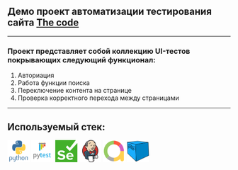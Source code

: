 ## Демо проект автоматизации тестирования сайта [The code](https://thecode.media/)

---
### Проект представляет собой коллекцию UI-тестов покрывающих следующий функционал:
1. Авториация
2. Работа функции поиска
3. Переключение контента на странице
4. Проверка корректного перехода между страницами

---
## Используемый стек:
<p align="left">
<img src="https://github.com/azamat069/qa_guru_14_quick-project_hw14/blob/main/resources/python-original-wordmark.svg" width="50" height="50"/>
<img src="https://github.com/azamat069/qa_guru_14_quick-project_hw14/blob/main/resources/pytest-original-wordmark.svg" width="50" height="50"/>
<img src="https://github.com/azamat069/qa_guru_14_quick-project_hw14/blob/main/resources/Selenium.png" width="50" height="50"/>
<img src="https://github.com/azamat069/qa_guru_14_quick-project_hw14/blob/main/resources/jenkins-original.svg" width="50" height="50"/>
<img src="https://github.com/azamat069/qa_guru_14_quick-project_hw14/blob/main/resources/AllureReport.png" width="50" height="50"/>
<img src="https://github.com/azamat069/qa_guru_14_quick-project_hw14/blob/main/resources/Selenoid.png" width="50" height="50"/>

</p>

